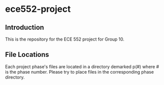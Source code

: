 # ece552-project
## Introduction
This is the repository for the ECE 552 project for Group 10. 

## File Locations
Each project phase's files are located in a directory demarked p(#) where # is the phase number. Please try to place files in the corresponding phase directory. 
